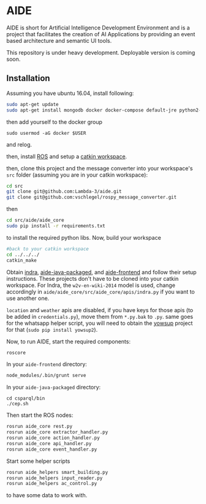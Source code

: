# AIDE
AIDE is short for Artificial Intelligence Development Environment and is a project that facilitates the creation of AI Applications by providing an event based architecture and semantic UI tools. 

This repository is under heavy development. Deployable version is coming soon.
## Installation
Assuming you have ubuntu 16.04, install following:

```bash
sudo apt-get update
sudo apt-get install mongodb docker docker-compose default-jre python2-pip
```
then add yourself to the docker group
```
sudo usermod -aG docker $USER
```
and relog.

then, install [ROS](http://wiki.ros.org/kinetic/Installation/Ubuntu) and setup a [catkin workspace](http://wiki.ros.org/ROS/Tutorials/InstallingandConfiguringROSEnvironment).

then, clone this project and the message converter into your workspace's `src` folder (assuming you are in your catkin workspace):
```bash
cd src
git clone git@github.com:Lambda-3/aide.git
git clone git@github.com:vschlegel/rospy_message_converter.git
```
then
```bash
cd src/aide/aide_core
sudo pip install -r requirements.txt
```
to install the required python libs.
Now, build your workspace
```bash
#back to your catkin workspace
cd ../../../
catkin_make
```

Obtain [indra](https://github.com/Lambda-3/IndraComposed), [aide-java-packaged](https://github.com/vschlegel/aide-java-packaged), and [aide-frontend](https://github.com/vschlegel/aide-frontend) and follow their setup instructions. These projects don't have to be cloned into your catkin workspace.
For Indra, the `w2v-en-wiki-2014` model is used, change accordingly in `aide/aide_core/src/aide_core/apis/indra.py` if you want to use another one.

`location` and `weather` apis are disabled, if you have keys for those apis (to be added in `credentials.py`), move them from `*.py.bak` to `.py`. same goes for the whatsapp helper script, you will need to obtain the [yowsup](https://github.com/tgalal/yowsup/) project for that (`sudo pip install yowsup2`).

Now, to run AIDE, start the required components:
```bash
roscore
```
In your `aide-frontend` directory:
```bash
node_modules/.bin/grunt serve
```
In your `aide-java-packaged` directory:
```
cd csparql/bin
./cep.sh
```
Then start the ROS nodes:
```bash
rosrun aide_core rest.py
rosrun aide_core extractor_handler.py
rosrun aide_core action_handler.py
rosrun aide_core api_handler.py
rosrun aide_core event_handler.py
```
Start some helper scripts
```bash
rosrun aide_helpers smart_building.py
rosrun aide_helpers input_reader.py
rosrun aide_helpers ac_control.py
```
to have some data to work with.
